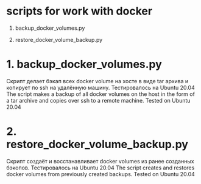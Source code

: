 # scripts for work with docker

1. backup_docker_volumes.py

2. restore_docker_volume_backup.py

# 1. backup_docker_volumes.py
  Скрипт делает бэкап всех docker volume на хосте в виде tar архива и копирует по ssh на удалённую машину.
Тестировалось на Ubuntu 20.04
  The script makes a backup of all docker volumes on the host in the form of a tar archive and copies over ssh to a remote machine.
Tested on Ubuntu 20.04

# 2. restore_docker_volume_backup.py
  Скрипт создаёт и восстанавливает docker volumes из ранее созданных бэкопов.
Тестировалось на Ubuntu 20.04
  The script creates and restores docker volumes from previously created backups.
Tested on Ubuntu 20.04

